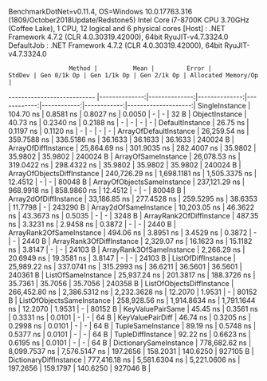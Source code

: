 
BenchmarkDotNet=v0.11.4, OS=Windows 10.0.17763.316 (1809/October2018Update/Redstone5)
Intel Core i7-8700K CPU 3.70GHz (Coffee Lake), 1 CPU, 12 logical and 6 physical cores
  [Host]     : .NET Framework 4.7.2 (CLR 4.0.30319.42000), 64bit RyuJIT-v4.7.3324.0
  DefaultJob : .NET Framework 4.7.2 (CLR 4.0.30319.42000), 64bit RyuJIT-v4.7.3324.0


                     Method |          Mean |         Error |        StdDev | Gen 0/1k Op | Gen 1/1k Op | Gen 2/1k Op | Allocated Memory/Op |
--------------------------- |--------------:|--------------:|--------------:|------------:|------------:|------------:|--------------------:|
             SingleInstance |     104.70 ns |     0.8581 ns |     0.8027 ns |      0.0050 |           - |           - |                32 B |
             ObjectInstance |      40.73 ns |     0.2340 ns |     0.2188 ns |           - |           - |           - |                   - |
            DefaultInstance |      26.75 ns |     0.1197 ns |     0.1120 ns |           - |           - |           - |                   - |
     ArrayOfDefaultInstance |  26,259.54 ns |   359.7588 ns |   336.5186 ns |     36.1633 |     36.1633 |     36.1633 |            240024 B |
        ArrayOfDiffInstance |  25,864.69 ns |   301.9035 ns |   282.4007 ns |     35.9802 |     35.9802 |     35.9802 |            240024 B |
        ArrayOfSameInstance |  26,078.53 ns |   319.0422 ns |   298.4322 ns |     35.9802 |     35.9802 |     35.9802 |            240024 B |
 ArrayOfObjectsDiffInstance | 240,726.29 ns | 1,698.1181 ns | 1,505.3375 ns |     12.4512 |           - |           - |             80048 B |
 ArrayOfObjectsSameInstance | 237,121.29 ns |   968.9918 ns |   858.9860 ns |     12.4512 |           - |           - |             80048 B |
      Array2dOfDiffInstance |  33,186.85 ns |   277.4528 ns |   259.5295 ns |     38.6353 |     11.7798 |           - |            243290 B |
      Array2dOfSameInstance |  10,203.05 ns |    46.3622 ns |    43.3673 ns |      0.5035 |           - |           - |              3248 B |
   ArrayRank2OfDiffInstance |     487.35 ns |     3.3231 ns |     2.9458 ns |      0.3872 |           - |           - |              2440 B |
   ArrayRank2OfSameInstance |     494.06 ns |     3.8951 ns |     3.4529 ns |      0.3872 |           - |           - |              2440 B |
   ArrayRank3OfDiffInstance |   2,329.07 ns |    16.1623 ns |    15.1182 ns |      3.8147 |           - |           - |             24103 B |
   ArrayRank3OfSameInstance |   2,266.29 ns |    20.6949 ns |    19.3581 ns |      3.8147 |           - |           - |             24103 B |
         ListOfDiffInstance |  25,989.22 ns |   337.0741 ns |   315.2993 ns |     36.6211 |     36.5601 |     36.5601 |            240361 B |
         ListOfSameInstance |  25,937.24 ns |   201.3817 ns |   188.3726 ns |     35.7361 |     35.7056 |     35.7056 |            240358 B |
  ListOfObjectsDiffInstance | 266,452.80 ns | 2,386.5312 ns | 2,232.3628 ns |     12.2070 |      1.9531 |           - |             80152 B |
  ListOfObjectsSameInstance | 258,928.56 ns | 1,914.8634 ns | 1,791.1644 ns |     12.2070 |      1.9531 |           - |             80152 B |
           KeyValuePairSame |      45.45 ns |     0.3561 ns |     0.3331 ns |      0.0101 |           - |           - |                64 B |
           KeyValuePairDiff |      46.74 ns |     0.3205 ns |     0.2998 ns |      0.0101 |           - |           - |                64 B |
          TupleSameInstance |      89.19 ns |     0.5748 ns |     0.5377 ns |      0.0101 |           - |           - |                64 B |
          TupleDiffInstance |      92.22 ns |     0.6623 ns |     0.6195 ns |      0.0101 |           - |           - |                64 B |
     DictionarySameInstance | 778,682.62 ns | 8,099.7537 ns | 7,576.5147 ns |    197.2656 |    158.2031 |    140.6250 |            927105 B |
     DictionaryDiffInstance | 777,416.18 ns | 5,581.6304 ns | 5,221.0606 ns |    197.2656 |    159.1797 |    140.6250 |            927046 B |
